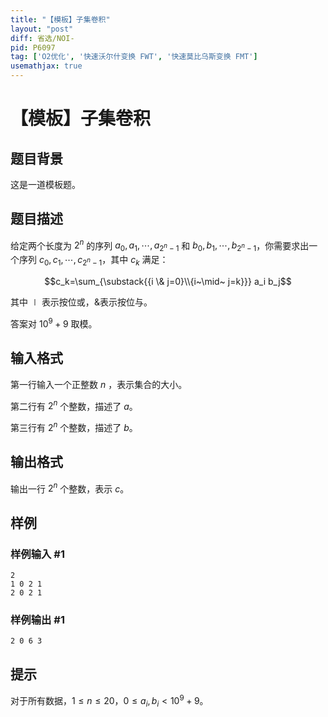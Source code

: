 ```yaml
---
title: "【模板】子集卷积"
layout: "post"
diff: 省选/NOI-
pid: P6097
tag: ['O2优化', '快速沃尔什变换 FWT', '快速莫比乌斯变换 FMT']
usemathjax: true
---
```


# 【模板】子集卷积
## 题目背景

这是一道模板题。
## 题目描述

给定两个长度为 $2^n$ 的序列 $a_0,a_1,\cdots,a_{2^n-1}$ 和 $b_0,b_1,\cdots,b_{2^n-1}$，你需要求出一个序列 $c_0,c_1,\cdots,c_{2^n-1}$，其中 $c_k$ 满足：

$$c_k=\sum_{\substack{{i \& j=0}\\{i~\mid~ j=k}}} a_i b_j$$

其中$~\mid~$表示按位或，$\&$表示按位与。

答案对 $10^9+9$ 取模。
## 输入格式

第一行输入一个正整数 $n$ ，表示集合的大小。

第二行有 $2^n$ 个整数，描述了 $a$。

第三行有 $2^n$ 个整数，描述了 $b$。
## 输出格式

输出一行 $2^n$ 个整数，表示 $c$。
## 样例

### 样例输入 #1
```
2
1 0 2 1
2 0 2 1
```
### 样例输出 #1
```
2 0 6 3
```
## 提示

对于所有数据，$1\le n\le 20$，$0\le a_i,b_i< 10^9+9$。
